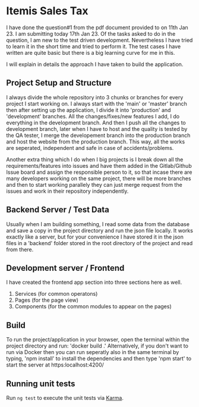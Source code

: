 # Itemis Sales Tax

I have done the question#1 from the pdf document provided to on 11th Jan 23. I am submitting today 17th Jan 23. Of the tasks asked to 
do in the question, I am new to the test driven development. Nevertheless I have tried to learn it in the short time and tried to perform
it. The test cases I have written are quite basic but there is a big learning curve for me in this. 

I will explain in details the approach I have taken to build the application. 

## Project Setup and Structure

I always divide the whole repository into 3 chunks or branches for every project I start working on. I always start with the 'main' or 'master' branch then after setting up the application, I divide it into 'production' and 'development' branches. 
All the changes/fixes/new features I add, I do everything in the development branch. And then I push all the changes to development branch, 
later when I have to host and the quality is tested by the QA tester, I merge the developement branch into the production branch and host the website from the production branch. This way, all the works are seperated, independent and safe in case of accidents/problems. 

Another extra thing which I do when I big projects is I break down all the requirements/features into issues and have them added in the Gitlab/Github Issue board and assign the responsible person to it, so that incase there are many developers working on the same project, there will be more branches and then to start working parallely they can just merge request from the issues and work in their repository independently.

## Backend Server / Test Data

Usually when I am building something, I read some data from the database and save a copy in the project directory and run the json file locally. It works exactly like a server, but for your convenience I have stored it in the json files in a 'backend' folder stored in the root directory of the project and read from there. 

## Development server / Frontend

I have created the frontend app section into three sections here as well. 
1. Services (for common operatons)
2. Pages (for the page view)
3. Components (for the common modules to appear on the pages)

## Build

To run the project/application in your browser, open the terminal within the project directory and run: 'docker build .'
Alternatively, if you don't want to run via Docker then you can run seperatly also in the same terminal by typing, 'npm install' to install the dependencies and then type 'npm start' to start the server at https:localhost:4200/

## Running unit tests

Run `ng test` to execute the unit tests via [Karma](https://karma-runner.github.io).



